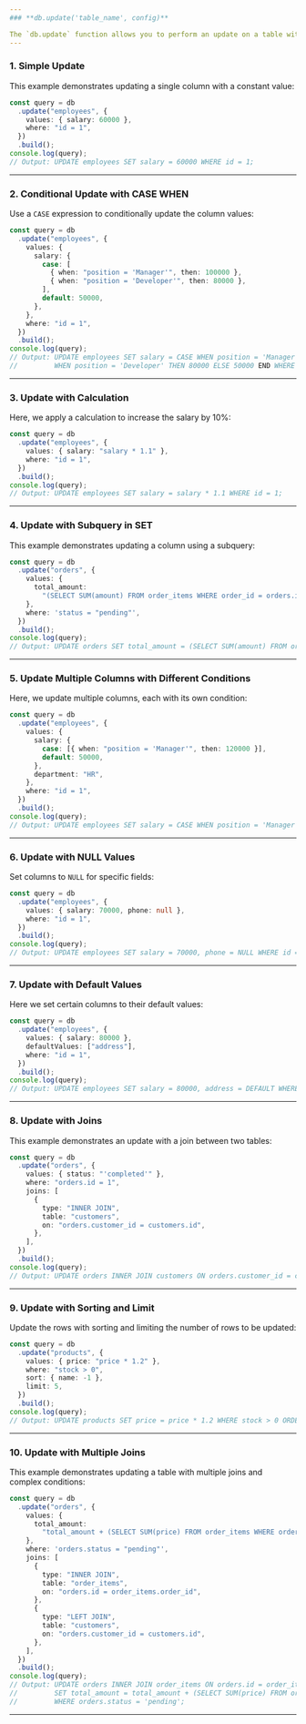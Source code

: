 ```yaml
---
### **db.update('table_name', config)**

The `db.update` function allows you to perform an update on a table with a wide range of capabilities such as conditional updates, calculations, joins, and more. Below are various examples of how to use this function effectively.
---
```


### 1. **Simple Update**

This example demonstrates updating a single column with a constant value:

```typescript
const query = db
  .update("employees", {
    values: { salary: 60000 },
    where: "id = 1",
  })
  .build();
console.log(query);
// Output: UPDATE employees SET salary = 60000 WHERE id = 1;
```

---

### 2. **Conditional Update with CASE WHEN**

Use a `CASE` expression to conditionally update the column values:

```typescript
const query = db
  .update("employees", {
    values: {
      salary: {
        case: [
          { when: "position = 'Manager'", then: 100000 },
          { when: "position = 'Developer'", then: 80000 },
        ],
        default: 50000,
      },
    },
    where: "id = 1",
  })
  .build();
console.log(query);
// Output: UPDATE employees SET salary = CASE WHEN position = 'Manager' THEN 100000
//         WHEN position = 'Developer' THEN 80000 ELSE 50000 END WHERE id = 1;
```

---

### 3. **Update with Calculation**

Here, we apply a calculation to increase the salary by 10%:

```typescript
const query = db
  .update("employees", {
    values: { salary: "salary * 1.1" },
    where: "id = 1",
  })
  .build();
console.log(query);
// Output: UPDATE employees SET salary = salary * 1.1 WHERE id = 1;
```

---

### 4. **Update with Subquery in SET**

This example demonstrates updating a column using a subquery:

```typescript
const query = db
  .update("orders", {
    values: {
      total_amount:
        "(SELECT SUM(amount) FROM order_items WHERE order_id = orders.id)",
    },
    where: 'status = "pending"',
  })
  .build();
console.log(query);
// Output: UPDATE orders SET total_amount = (SELECT SUM(amount) FROM order_items WHERE order_id = orders.id) WHERE status = 'pending';
```

---

### 5. **Update Multiple Columns with Different Conditions**

Here, we update multiple columns, each with its own condition:

```typescript
const query = db
  .update("employees", {
    values: {
      salary: {
        case: [{ when: "position = 'Manager'", then: 120000 }],
        default: 50000,
      },
      department: "HR",
    },
    where: "id = 1",
  })
  .build();
console.log(query);
// Output: UPDATE employees SET salary = CASE WHEN position = 'Manager' THEN 120000 ELSE 50000 END, department = 'HR' WHERE id = 1;
```

---

### 6. **Update with NULL Values**

Set columns to `NULL` for specific fields:

```typescript
const query = db
  .update("employees", {
    values: { salary: 70000, phone: null },
    where: "id = 1",
  })
  .build();
console.log(query);
// Output: UPDATE employees SET salary = 70000, phone = NULL WHERE id = 1;
```

---

### 7. **Update with Default Values**

Here we set certain columns to their default values:

```typescript
const query = db
  .update("employees", {
    values: { salary: 80000 },
    defaultValues: ["address"],
    where: "id = 1",
  })
  .build();
console.log(query);
// Output: UPDATE employees SET salary = 80000, address = DEFAULT WHERE id = 1;
```

---

### 8. **Update with Joins**

This example demonstrates an update with a join between two tables:

```typescript
const query = db
  .update("orders", {
    values: { status: "'completed'" },
    where: "orders.id = 1",
    joins: [
      {
        type: "INNER JOIN",
        table: "customers",
        on: "orders.customer_id = customers.id",
      },
    ],
  })
  .build();
console.log(query);
// Output: UPDATE orders INNER JOIN customers ON orders.customer_id = customers.id SET status = 'completed' WHERE orders.id = 1;
```

---

### 9. **Update with Sorting and Limit**

Update the rows with sorting and limiting the number of rows to be updated:

```typescript
const query = db
  .update("products", {
    values: { price: "price * 1.2" },
    where: "stock > 0",
    sort: { name: -1 },
    limit: 5,
  })
  .build();
console.log(query);
// Output: UPDATE products SET price = price * 1.2 WHERE stock > 0 ORDER BY name DESC LIMIT 5;
```

---

### 10. **Update with Multiple Joins**

This example demonstrates updating a table with multiple joins and complex conditions:

```typescript
const query = db
  .update("orders", {
    values: {
      total_amount:
        "total_amount + (SELECT SUM(price) FROM order_items WHERE order_id = orders.id)",
    },
    where: 'orders.status = "pending"',
    joins: [
      {
        type: "INNER JOIN",
        table: "order_items",
        on: "orders.id = order_items.order_id",
      },
      {
        type: "LEFT JOIN",
        table: "customers",
        on: "orders.customer_id = customers.id",
      },
    ],
  })
  .build();
console.log(query);
// Output: UPDATE orders INNER JOIN order_items ON orders.id = order_items.order_id LEFT JOIN customers ON orders.customer_id = customers.id
//         SET total_amount = total_amount + (SELECT SUM(price) FROM order_items WHERE order_id = orders.id)
//         WHERE orders.status = 'pending';
```

---
